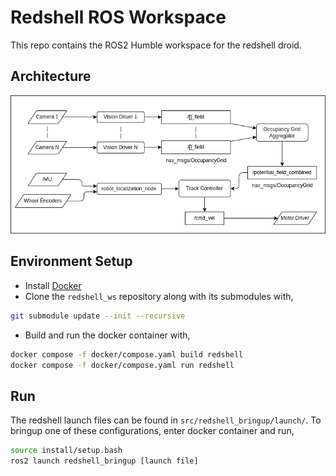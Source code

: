 # Redshell ROS Workspace
This repo contains the ROS2 Humble workspace for the redshell droid.

## Architecture
<p align="center">  
  <img src="documentation/architecture.drawio.png">  
</p>  


## Environment Setup
- Install [Docker](https://docs.docker.com/engine/install/)
- Clone the `redshell_ws` repository along with its submodules with,
```bash
git submodule update --init --recursive
```
- Build and run the docker container with,
```bash
docker compose -f docker/compose.yaml build redshell
docker compose -f docker/compose.yaml run redshell
```

## Run
The redshell launch files can be found in `src/redshell_bringup/launch/`. To bringup one of these configurations, enter
docker container and run,
```bash
source install/setup.bash
ros2 launch redshell_bringup [launch file]
```